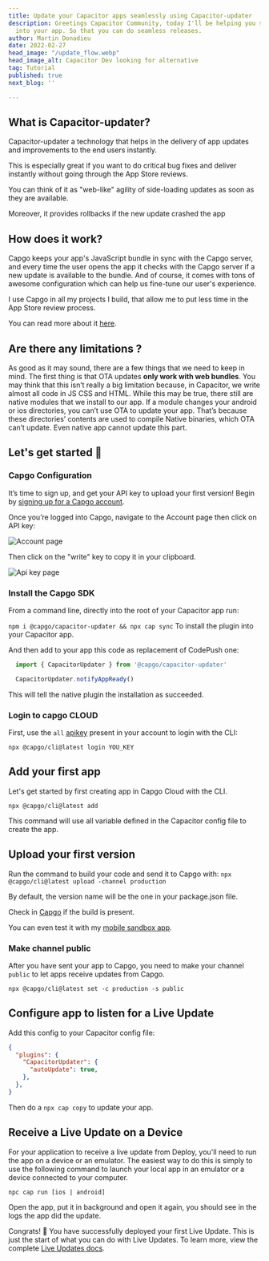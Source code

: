 ```yaml
---
title: Update your Capacitor apps seamlessly using Capacitor-updater
description: Greetings Capacitor Community, today I'll be helping you setup Capacitor-updater
  into your app. So that you can do seamless releases.
author: Martin Donadieu
date: 2022-02-27
head_image: "/update_flow.webp"
head_image_alt: Capacitor Dev looking for alternative
tag: Tutorial
published: true
next_blog: ''

---
```


## What is Capacitor-updater?

Capacitor-updater a technology that helps in the delivery of app updates and improvements to the end users instantly.

This is especially great if you want to do critical bug fixes and deliver instantly without going through the App Store reviews.

You can think of it as "web-like" agility of side-loading updates as soon as they are available.

Moreover, it provides rollbacks if the new update crashed the app

## How does it work?

Capgo keeps your app's JavaScript bundle in sync with the Capgo server, and every time the user opens the app it checks with the Capgo server if a new update is available to the bundle. And of course, it comes with tons of awesome configuration which can help us fine-tune our user's experience.

I use Capgo in all my projects I build, that allow me to put less time in the App Store review process.

You can read more about it [here](https://capgo.app).

## Are there any limitations ?

As good as it may sound, there are a few things that we need to keep in mind.
The first thing is that OTA updates __only work with web bundles__. 
You may think that this isn’t really a big limitation because, in Capacitor, we write almost all code in JS CSS and HTML.
While this may be true, there still are native modules that we install to our app.
If a module changes your android or ios directories, you can’t use OTA to update your app.
That’s because these directories’ contents are used to compile Native binaries, which OTA can’t update.
Even native app cannot update this part.

## Let's get started 🚀

### Capgo Configuration

It’s time to sign up, and get your API key to upload your first version! Begin by [signing up for a Capgo account](https://web.capgo.app/register).

Once you’re logged into Capgo, navigate to the Account page then click on API key:

![Account page](/capgo.app_app_account.webp)

Then click on the "write" key to copy it in your clipboard.

![Api key page](/capgo.app_app_account_api_key.webp "Api key page")

### Install the Capgo SDK

From a command line, directly into the root of your Capacitor app run:

`npm i @capgo/capacitor-updater && npx cap sync`
To install the plugin into your Capacitor app.

And then add to your app this code as replacement of CodePush one:

```javascript
  import { CapacitorUpdater } from '@capgo/capacitor-updater'

  CapacitorUpdater.notifyAppReady()
```

This will tell the native plugin the installation as succeeded.

### Login to capgo CLOUD

First, use the `all` [apikey](https://web.capgo.app/app/apikeys) present in your account to login with the CLI:

`npx @capgo/cli@latest login YOU_KEY`

## Add your first app

Let's get started by first creating app in Capgo Cloud with the CLI.

`npx @capgo/cli@latest add`

This command will use all variable defined in the Capacitor config file to create the app.

## Upload your first version

Run the command to build your code and send it to Capgo with:
`npx @capgo/cli@latest upload -channel production`

By default, the version name will be the one in your package.json file.

Check in [Capgo](https://capgo.app/app) if the build is present.

You can even test it with my [mobile sandbox app](https://capgo.app/app_mobile).

### Make channel public

After you have sent your app to Capgo, you need to make your channel `public` to let apps receive updates from Capgo.

`npx @capgo/cli@latest set -c production -s public`

## Configure app to listen for a Live Update

Add this config to your Capacitor config file:

```json
{
  "plugins": {
    "CapacitorUpdater": {
      "autoUpdate": true,
    },
  },
}
```

Then do a `npx cap copy` to update your app.

## Receive a Live Update on a Device

For your application to receive a live update from Deploy, you'll need to run the app on a device or an emulator. The easiest way to do this is simply to use the following command to launch your local app in an emulator or a device connected to your computer.

    npc cap run [ios | android]

Open the app, put it in background and open it again, you should see in the logs the app did the update.

Congrats! 🎉 You have successfully deployed your first Live Update. This is just the start of what you can do with Live Updates. To learn more, view the complete [Live Updates docs](https://github.com/Cap-go/capacitor-updater/wiki#auto-update).
